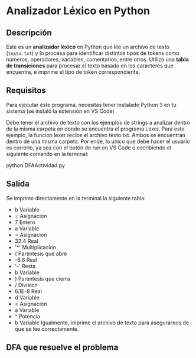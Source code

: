 
# Analizador Léxico en Python

## Descripción

Este es un **analizador léxico** en Python que lee un archivo de texto (`texto.txt`) y lo procesa para identificar distintos tipos de tokens como números, operadores, variables, comentarios, entre otros. Utiliza una **tabla de transiciones** para procesar el texto basado en los caracteres que encuentra, e imprime el tipo de token correspondiente.

## Requisitos

Para ejecutar este programa, necesitas tener instalado Python 3 en tu sistema (se instaló la extensión en VS Code)

Debe tener el archivo de texto con los ejemplos de strings a analizar dentro de la misma carpeta en donde se encuentra el programa Lexer. Para este ejemplo, la funcion lexer recibe el archivo texto.txt. Ambos se encuentran dentro de una misma carpeta. Por ende, lo unico que debe hacer el usuario es correrlo, ya sea con el botón de run en VS Code o escribiendo el siguiente comando en la terminal:

python DFAActividad.py

## Salida
Se imprime directamente en la terminal la siguiente tabla:
- b Variable
- = Asignacion
- 7 Entero
- a Variable
- = Asignacion
- 32.4 Real
- '*' Multiplicacion
- ( Parentesis que abre
- -8.6 Real
- '-' Resta
- b Variable
- ) Parentesis que cierra
- / Division
- 6.1E-8 Real
- d Variable
- = Asignacion
- a Variable
- ^ Potencia
- b Variable
Igualmente, imprime el archivo de texto para asegurarnos de que se lee correctamente. 

## DFA que resuelve el problema
